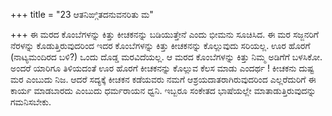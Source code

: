+++
title = "23 ಆತನಿಙ್ಗಿತದನುವನರಿತು ಮ"

+++
ಈ ಮರದ ಕೊಂಬೆಗಳನ್ನು ಕಿತ್ತು ಕೀಚಕನನ್ನು ಬಡಿಯುತ್ತೇನೆ ಎಂದು ಭೀಮನು ಸೂಚಿಸಿದ. ಈ ಮರ ಸಜ್ಜನರಿಗೆ ನೆರಳನ್ನು ಕೊಡುತ್ತಿರುವುದರಿಂದ ಇದರ ಕೊಂಬೆಗಳನ್ನು ಕಿತ್ತು ಕೀಚಕನನ್ನು ಕೊಲ್ಲುವುದು ಸರಿಯಲ್ಲ. ಊರ ಹೊರಗೆ (ನಾಟ್ಯಮಂದಿರದ ಬಳಿ?) ಒಂದು ದೊಡ್ಡ ಮರವಿದೆಯಲ್ಲ. ಆ ಮರದ ಕೊಂಬೆಗಳನ್ನು ಕಿತ್ತು ನಿಮ್ಮ ಅಡಿಗೆಗೆ ಬಳಸಿಕೋ. ಅಂದರೆ ಯಾರಿಗೂ ತಿಳಿಯದಂತೆ ಊರ ಹೊರಗೆ ಕೀಚಕನನ್ನು ಕೊಲ್ಲುವ ಕೆಲಸ ಮಾಡು ಎಂದರ್ಥ ! ಕೀಚಕನು ದುಷ್ಟ ಮರ ಎಂಬುದು ನಿಜ. ಆದರೆ ಸದ್ಯಕ್ಕೆ ಕೀಚಕನ ಕಡೆಯವರು ನಮಗೆ ಆಶ್ರಯದಾತರಾಗಿರುವುದರಿಂದ ಎಲ್ಲರೆದುರಿಗೆ ಈ ಕಾರ್ಯ ಮಾಡಬಾರದು ಎಂಬುದು ಧರ್ಮರಾಯನ ಧ್ವನಿ. ಇಬ್ಬರೂ ಸಂಕೇತದ ಭಾಷೆಯಲ್ಲೇ ಮಾತಾಡುತ್ತಿರುವುದನ್ನು ಗಮನಿಸಬೇಕು.